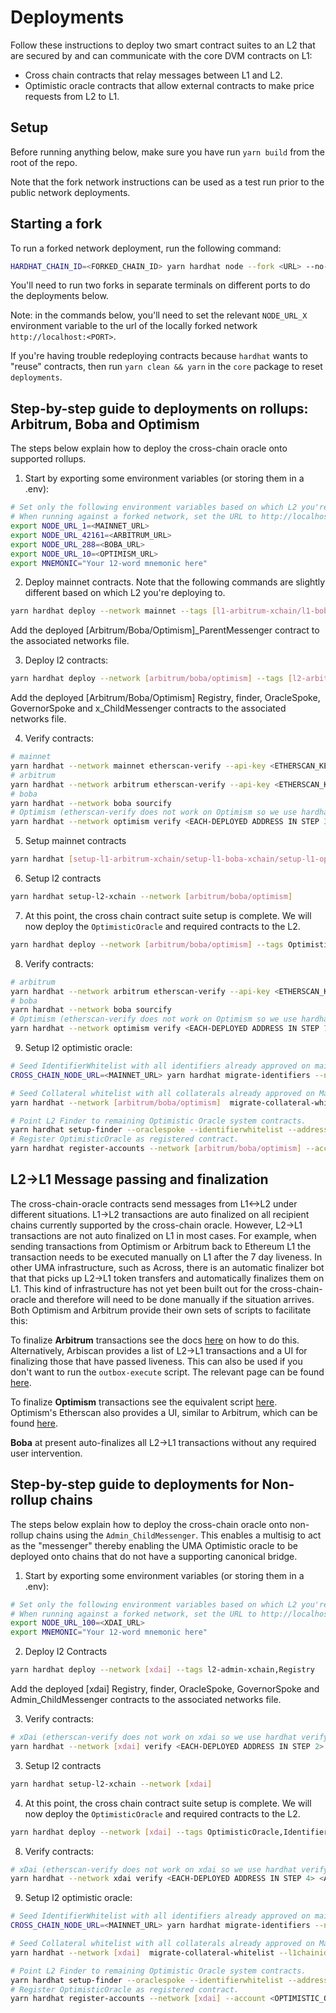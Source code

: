 # Deployments

Follow these instructions to deploy two smart contract suites to an L2 that are secured by and can communicate with the core DVM contracts on L1:

- Cross chain contracts that relay messages between L1 and L2.
- Optimistic oracle contracts that allow external contracts to make price requests from L2 to L1.

## Setup

Before running anything below, make sure you have run `yarn build` from the root of the repo.

Note that the fork network instructions can be used as a test run prior to the public network
deployments.

## Starting a fork

To run a forked network deployment, run the following command:

```sh
HARDHAT_CHAIN_ID=<FORKED_CHAIN_ID> yarn hardhat node --fork <URL> --no-deploy --port <PORT>
```

You'll need to run two forks in separate terminals on different ports to do the deployments below.

Note: in the commands below, you'll need to set the relevant `NODE_URL_X` environment variable to the url of the locally forked network `http://localhost:<PORT>`.

If you're having trouble redeploying contracts because `hardhat` wants to "reuse" contracts, then run `yarn clean && yarn` in the `core` package to reset `deployments`.

## Step-by-step guide to deployments on rollups: Arbitrum, Boba and Optimism

The steps below explain how to deploy the cross-chain oracle onto supported rollups.

1. Start by exporting some environment variables (or storing them in a .env):

```sh
# Set only the following environment variables based on which L2 you're deploying to. For example, if you're deploying to mainnet and arbitrum, set NODE_URL_1 and NODE_URL_42161.
# When running against a forked network, set the URL to http://localhost:<PORT>
export NODE_URL_1=<MAINNET_URL>
export NODE_URL_42161=<ARBITRUM_URL>
export NODE_URL_288=<BOBA_URL>
export NODE_URL_10=<OPTIMISM_URL>
export MNEMONIC="Your 12-word mnemonic here"
```

2. Deploy mainnet contracts. Note that the following commands are slightly different based on which L2 you're deploying to.

```sh
yarn hardhat deploy --network mainnet --tags [l1-arbitrum-xchain/l1-boba-xchain/l1-optimism-xchain]
```

Add the deployed [Arbitrum/Boba/Optimism]\_ParentMessenger contract to the associated networks file.

3. Deploy l2 contracts:

```sh
yarn hardhat deploy --network [arbitrum/boba/optimism] --tags [l2-arbitrum-xchain/l2-boba-xchain/l2-optimism-xchain],Registry

```

Add the deployed [Arbitrum/Boba/Optimism] Registry, finder, OracleSpoke, GovernorSpoke and x_ChildMessenger contracts to the associated networks file.

4. Verify contracts:

```sh
# mainnet
yarn hardhat --network mainnet etherscan-verify --api-key <ETHERSCAN_KEY> --license GPL-3.0 --force-license
# arbitrum
yarn hardhat --network arbitrum etherscan-verify --api-key <ETHERSCAN_KEY> --license GPL-3.0 --force-license
# boba
yarn hardhat --network boba sourcify
# Optimism (etherscan-verify does not work on Optimism so we use hardhat verify)
yarn hardhat --network optimism verify <EACH-DEPLOYED ADDRESS IN STEP 3> <ASSOCIATED CONSTRUCTOR PARAMS FROM 3>
```

5. Setup mainnet contracts

```sh
yarn hardhat [setup-l1-arbitrum-xchain/setup-l1-boba-xchain/setup-l1-optimism-xchain] --network mainnet
```

6. Setup l2 contracts

```sh
yarn hardhat setup-l2-xchain --network [arbitrum/boba/optimism]
```

7. At this point, the cross chain contract suite setup is complete. We will now deploy the `OptimisticOracle` and required contracts to the L2.

```sh
yarn hardhat deploy --network [arbitrum/boba/optimism] --tags OptimisticOracle,IdentifierWhitelist,AddressWhitelist,Store
```

8. Verify contracts:

```sh
# arbitrum
yarn hardhat --network arbitrum etherscan-verify --api-key <ETHERSCAN_KEY> --license GPL-3.0 --force-license
# boba
yarn hardhat --network boba sourcify
# Optimism (etherscan-verify does not work on Optimism so we use hardhat verify)
yarn hardhat --network optimism verify <EACH-DEPLOYED ADDRESS IN STEP 7> <ASSOCIATED CONSTRUCTOR PARAMS FROM 7>
```

9. Setup l2 optimistic oracle:

```sh
# Seed IdentifierWhitelist with all identifiers already approved on mainnet. Note the --from address is the IdentifierWhitelist deployed on mainnet.
CROSS_CHAIN_NODE_URL=<MAINNET_URL> yarn hardhat migrate-identifiers --network [arbitrum/boba/optimism] --from 0xcF649d9Da4D1362C4DAEa67573430Bd6f945e570 --crosschain true

# Seed Collateral whitelist with all collaterals already approved on Mainnet. This will also pull the final fee from the L1 store and set it in the L2 Store.
yarn hardhat --network [arbitrum/boba/optimism]  migrate-collateral-whitelist --l1chainid 1 --l2chainid [42161/288/10]

# Point L2 Finder to remaining Optimistic Oracle system contracts.
yarn hardhat setup-finder --oraclespoke --identifierwhitelist --addresswhitelist --optimisticoracle --store --network [arbitrum/boba/optimism]
# Register OptimisticOracle as registered contract.
yarn hardhat register-accounts --network [arbitrum/boba/optimism] --account <OPTIMISTIC_ORACLE_ADDRESS>
```

## L2->L1 Message passing and finalization

The cross-chain-oracle contracts send messages from L1<->L2 under different situations. L1->L2 transactions are auto finalized on all recipient chains currently supported by the cross-chain oracle. However, L2->L1 transactions are not auto finalized on L1 in most cases. For example, when sending transactions from Optimism or Arbitrum back to Ethereum L1 the transaction needs to be executed manually on L1 after the 7 day liveness. In other UMA infrastructure, such as Across, there is an automatic finalizer bot that that picks up L2->L1 token transfers and automatically finalizes them on L1. This kind of infrastructure has not yet been built out for the cross-chain-oracle and therefore will need to be done manually if the situation arrives. Both Optimism and Arbitrum provide their own sets of scripts to facilitate this:

To finalize **Arbitrum** transactions see the docs [here](https://github.com/OffchainLabs/arbitrum-tutorials/tree/master/packages/outbox-execute) on how to do this. Alternatively, Arbiscan provides a list of L2->L1 transactions and a UI for finalizing those that have passed liveness. This can also be used if you don't want to run the `outbox-execute` script. The relevant page can be found [here](https://arbiscan.io/txsExit).

To finalize **Optimism** transactions see the equivalent script [here](https://github.com/ethereum-optimism/optimism/blob/develop/packages/message-relayer/src/exec/withdraw.ts). Optimism's Etherscan also provides a UI, similar to Arbitrum, which can be found [here](https://optimistic.etherscan.io/txsExit).

**Boba** at present auto-finalizes all L2->L1 transactions without any required user intervention.

## Step-by-step guide to deployments for Non-rollup chains

The steps below explain how to deploy the cross-chain oracle onto non-rollup chains using the `Admin_ChildMessenger`. This enables a multisig to act as the "messenger" thereby enabling the UMA Optimistic oracle to be deployed onto chains that do not have a supporting canonical bridge.

1. Start by exporting some environment variables (or storing them in a .env):

```sh
# Set only the following environment variables based on which L2 you're deploying to. For example, if you're deploying to xDAI, set NODE_URL_100.
# When running against a forked network, set the URL to http://localhost:<PORT>
export NODE_URL_100=<XDAI_URL>
export MNEMONIC="Your 12-word mnemonic here"
```

2. Deploy l2 Contracts

```sh
yarn hardhat deploy --network [xdai] --tags l2-admin-xchain,Registry
```

Add the deployed [xdai] Registry, finder, OracleSpoke, GovernorSpoke and Admin_ChildMessenger contracts to the associated networks file.

3. Verify contracts:

```sh
# xDai (etherscan-verify does not work on xdai so we use hardhat verify)
yarn hardhat --network [xdai] verify <EACH-DEPLOYED ADDRESS IN STEP 2> <ASSOCIATED CONSTRUCTOR PARAMS FROM 2>
```

3. Setup l2 contracts

```sh
yarn hardhat setup-l2-xchain --network [xdai]
```

4. At this point, the cross chain contract suite setup is complete. We will now deploy the `OptimisticOracle` and required contracts to the L2.

```sh
yarn hardhat deploy --network [xdai] --tags OptimisticOracle,IdentifierWhitelist,AddressWhitelist,Store
```

8. Verify contracts:

```sh
# xDai (etherscan-verify does not work on xdai so we use hardhat verify)
yarn hardhat --network xdai verify <EACH-DEPLOYED ADDRESS IN STEP 4> <ASSOCIATED CONSTRUCTOR PARAMS FROM 4>
```

9. Setup l2 optimistic oracle:

```sh
# Seed IdentifierWhitelist with all identifiers already approved on mainnet. Note the --from address is the IdentifierWhitelist deployed on mainnet.
CROSS_CHAIN_NODE_URL=<MAINNET_URL> yarn hardhat migrate-identifiers --network [xdai] --from 0xcF649d9Da4D1362C4DAEa67573430Bd6f945e570 --crosschain true

# Seed Collateral whitelist with all collaterals already approved on Mainnet. This will also pull the final fee from the L1 store and set it in the L2 Store.
yarn hardhat --network [xdai]  migrate-collateral-whitelist --l1chainid 1 --l2chainid [100]

# Point L2 Finder to remaining Optimistic Oracle system contracts.
yarn hardhat setup-finder --oraclespoke --identifierwhitelist --addresswhitelist --optimisticoracle --store --network [xdai]
# Register OptimisticOracle as registered contract.
yarn hardhat register-accounts --network [xdai] --account <OPTIMISTIC_ORACLE_ADDRESS>
```
